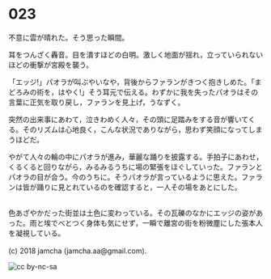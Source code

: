 # 023

不意に雲が晴れた。そう思った瞬間。  

耳をつんざく轟音。目を潰すほどの白明。激しく地面が揺れ，立っていられないほどの衝撃が宮殿を襲う。  

「エッジ!」パオラが叫ぶやいなや，背後からファランがきつく抱きしめた。「まどろみの術を，はやく!」そう耳元で伝える。わずかに我を失ったパオラはその言葉に正気を取り戻し，ファランを見上げ，うなずく。  

突然の出来事にあわて，泣きわめく人々，その頭に足踏みをする音が響いてくる。そのリズムは心地良く，こんな状況でありながら，思わず笑顔になってしまうほどだ。  

やがて人々の輪の中にパオラが進み，華麗な踊りを披露する。手拍子にあわせ，くるくると回りながら，みるみるうちに場の緊張をほぐしていった。ファランとパオラの目が合う。今のうちに。そうパオラが言っているように思えた。ファランは皆が踊りに見とれているのを確認すると，一人その場をあとにした。  

<br>  
色あざやかだった街並は土色に変わっている。その瓦礫のなかにエッジの姿があった。雨と埃でべとつく身体も気にせず，一瞬で離宮の街を粉微塵にした張本人を凝視している。  

<br>  
<br>  
(c) 2018 jamcha (jamcha.aa@gmail.com).  

![cc by-nc-sa](http://i.creativecommons.org/l/by-nc-sa/4.0/88x31.png)